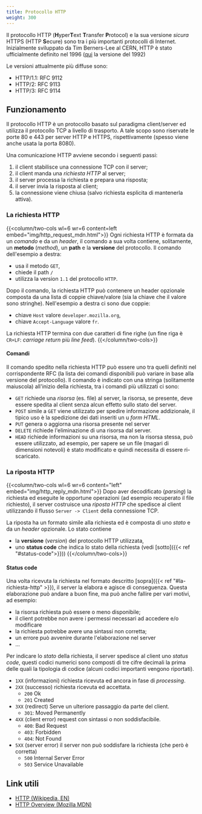 ```yaml
---
title: Protocollo HTTP
weight: 300
---
```


Il protocollo HTTP (**H**yper**T**ext **T**ransfer **P**rotocol) e la sua versione *sicura* HTTPS (HTTP **S**ecure) sono tra i più importanti protocolli di Internet.
Inizialmente sviluppato da Tim Berners-Lee al CERN, HTTP è stato ufficialmente definito nel 1996
([qui](https://www.w3.org/Protocols/HTTP/HTTP2.html) la versione del 1992)

Le versioni attualmente più diffuse sono:
* HTTP/1.1: RFC 9112
* HTTP/2: RFC 9113
* HTTP/3: RFC 9114

## Funzionamento
Il protocollo HTTP è un protocollo basato sul paradigma client/server ed utilizza il
protocollo TCP a livello di trasporto. A tale scopo sono riservate le porte 80 e 443
per server HTTP e HTTPS, rispettivamente (spesso viene anche usata la porta 8080).

Una comunicazione HTTP avviene secondo i seguenti passi:
1. il client stabilisce una connessione TCP con il server;
2. il client manda una *richiesta HTTP* al server;
3. il server processa la richiesta e prepara una risposta;
4. il server invia la risposta al client;
5. la connessione viene chiusa (salvo richiesta esplicita di mantenerla attiva).

### La richiesta HTTP

{{<column/two-cols wl=6 wr=6 content=left embed="img/http_request_mdn.html">}}
Ogni richiesta HTTP è formata da un *comando* e da un *header*, il comando a sua volta
contiene, solitamente, un **metodo** (*method*), un **path** e la **versione** del
protocollo. Il comando dell'esempio a destra:
* usa il metodo `GET`,
* chiede il path `/`
* utilizza la version `1.1` del protocollo `HTTP`.

Dopo il comando, la richiesta HTTP può contenere un header opzionale composta da una
lista di coppie chiave/valore (sia la chiave che il valore sono stringhe). Nell'esempio
a destra ci sono due coppie:
* chiave `Host` valore `developer.mozilla.org`,
* chiave `Accept-Language` valore `fr`.

La richiesta HTTP termina con due caratteri di fine righe (un fine riga è `CR+LF`: *carriage return*
più *line feed*).
{{</column/two-cols>}}

#### Comandi
Il comando spedito nella richiesta HTTP può essere uno tra quelli definiti nel corrispondente RFC
(la lista dei comandi disponibili può variare in base alla versione del protocollo). Il comando
è indicato con una stringa (solitamente maiuscola) all'inizio della richiesta, tra i comandi più
utilizzati ci sono:

* `GET` richiede una *risorsa* (es. file) al server, la risorsa, se presente, deve essere spedita al client senza alcun effetto sullo stato del server.
* `POST` simile a `GET` viene utilizzato per spedire informazione addizionale, il tipico uso è la
spedizione dei dati inseriti un u *form HTML*.
* `PUT` genera o aggiorna una risorsa presente nel server
* `DELETE` richiede l'eliminazione di una risorsa dal server.
* `HEAD` richiede informazioni su una risorsa, ma non la risorsa stessa, può essere utilizzato, ad
esempio, per sapere se un file (magari di dimensioni notevoli) è stato modificato e quindi necessita
di essere ri-scaricato.

### La riposta HTTP
{{<column/two-cols wl=6 wr=6 content="left" embed="img/http_reply_mdn.html">}}
Dopo aver decodificato (*parsing*) la richiesta ed eseguite le opportune operazioni
(ad esempio recuperato il file richiesto), il server costruisce una *riposta HTTP* che
spedisce al client utilizzando il flusso `Server -> Client` della connessione TCP.

La riposta ha un formato simile alla richiesta ed è composta di uno *stato* e da un
*header* opzionale. Lo stato contiene
* la **versione** (*version*) del protocollo HTTP utilizzata,
* uno **status code** che indica lo stato della richiesta (vedi [sotto]({{< ref "#status-code">}}))
{{</column/two-cols>}}

#### Status code 
Una volta ricevuta la richiesta nel formato descritto [sopra]({{< ref "#la-richiesta-http" >}}),
il server la elabora e agisce di conseguenza. Questa elaborazione può andare a buon fine, ma
può anche fallire per vari motivi, ad esempio:
* la risorsa richiesta può essere o meno disponibile;
* il client potrebbe non avere i permessi necessari ad accedere e/o modificare
* la richiesta potrebbe avere una sintassi non corretta;
* un errore può avvenire durante l'elaborazione nel server
* ...

Per indicare lo *stato* della richiesta, il server spedisce al client uno *status code*,
questi codici numerici sono composti di tre cifre decimali la prima delle quali la tipologia
di codice (alcuni codici importanti vengono riportati).
* `1XX` (informazioni) richiesta ricevuta ed ancora in fase di *processing*.
* `2XX` (successo) richiesta ricevuta ed accettata.
    * `200` Ok
    * `201` Created
* `3XX` (redirect) Serve un ulteriore passaggio da parte del client.
    * `301`: Moved Permanently
* `4XX` (client error) request con sintassi o non soddisfacibile.
    * `400`: Bad Request
    * `403`: Forbidden
    * `404`: Not Found
* `5XX` (server error) il server non può soddisfare la richiesta (che però è corretta)
    * `500` Internal Server Error
    * `503` Service Unavailable

## Link utili
* [HTTP (Wikipedia, EN)][1]
* [HTTP Overview (Mozilla MDN)][2]

[1]: https://en.wikipedia.org/wiki/Hypertext_Transfer_Protocol
[2]: https://developer.mozilla.org/en-US/docs/Web/HTTP/Overview

